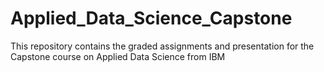 # Applied_Data_Science_Capstone

This repository contains the graded assignments and presentation for the Capstone course on Applied Data Science from IBM
